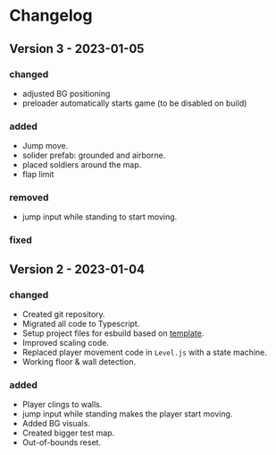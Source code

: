 # Changelog

## Version 3 - 2023-01-05

### changed

- adjusted BG positioning
- preloader automatically starts game (to be disabled on build)

### added

- Jump move.
- solider prefab: grounded and airborne.
- placed soldiers around the map.
- flap limit

### removed

- jump input while standing to start moving.

### fixed

## Version 2 - 2023-01-04

### changed

- Created git repository.
- Migrated all code to Typescript.
- Setup project files for esbuild based on [template](https://github.com/UWStout/phaser3-esbuild-es6-template).
- Improved scaling code.
- Replaced player movement code in `Level.js` with a state machine.
- Working floor & wall detection.

### added

- Player clings to walls.
- jump input while standing makes the player start moving.
- Added BG visuals.
- Created bigger test map.
- Out-of-bounds reset.